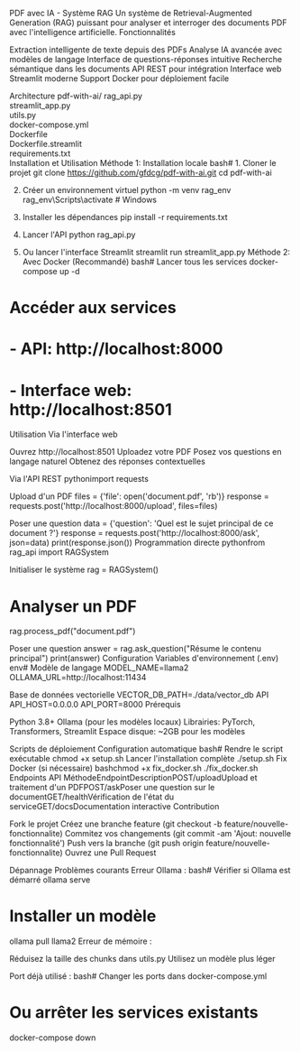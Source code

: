  PDF avec IA - Système RAG
Un système de Retrieval-Augmented Generation (RAG) puissant pour analyser et interroger des documents PDF avec l'intelligence artificielle.
 Fonctionnalités

 Extraction intelligente de texte depuis des PDFs
 Analyse IA avancée avec modèles de langage
 Interface de questions-réponses intuitive
 Recherche sémantique dans les documents
 API REST pour intégration
 Interface web Streamlit moderne
 Support Docker pour déploiement facile

 Architecture
pdf-with-ai/
 rag_api.py              
 streamlit_app.py        
 utils.py               
docker-compose.yml     
 Dockerfile            
 Dockerfile.streamlit   
 requirements.txt      
Installation et Utilisation
Méthode 1: Installation locale
bash# 1. Cloner le projet
git clone https://github.com/gfdcg/pdf-with-ai.git
cd pdf-with-ai

2. Créer un environnement virtuel
python -m venv rag_env
rag_env\Scripts\activate  # Windows

 3. Installer les dépendances
pip install -r requirements.txt

 4. Lancer l'API
python rag_api.py

5. Ou lancer l'interface Streamlit
streamlit run streamlit_app.py
Méthode 2: Avec Docker (Recommandé)
bash# Lancer tous les services
docker-compose up -d

# Accéder aux services
# - API: http://localhost:8000
# - Interface web: http://localhost:8501
Utilisation
Via l'interface web

Ouvrez http://localhost:8501
Uploadez votre PDF
Posez vos questions en langage naturel
Obtenez des réponses contextuelles

Via l'API REST
pythonimport requests

Upload d'un PDF
files = {'file': open('document.pdf', 'rb')}
response = requests.post('http://localhost:8000/upload', files=files)

Poser une question
data = {'question': 'Quel est le sujet principal de ce document ?'}
response = requests.post('http://localhost:8000/ask', json=data)
print(response.json())
Programmation directe
pythonfrom rag_api import RAGSystem

 Initialiser le système
rag = RAGSystem()

# Analyser un PDF
rag.process_pdf("document.pdf")

 Poser une question
answer = rag.ask_question("Résume le contenu principal")
print(answer)
Configuration
Variables d'environnement (.env)
env# Modèle de langage
MODEL_NAME=llama2
OLLAMA_URL=http://localhost:11434

 Base de données vectorielle
VECTOR_DB_PATH=./data/vector_db
 API
API_HOST=0.0.0.0
API_PORT=8000
Prérequis

 Python 3.8+
 Ollama (pour les modèles locaux)
Librairies: PyTorch, Transformers, Streamlit
 Espace disque: ~2GB pour les modèles

 Scripts de déploiement
Configuration automatique
bash# Rendre le script exécutable
chmod +x setup.sh
 Lancer l'installation complète
./setup.sh
Fix Docker (si nécessaire)
bashchmod +x fix_docker.sh
./fix_docker.sh
 Endpoints API
MéthodeEndpointDescriptionPOST/uploadUpload et traitement d'un PDFPOST/askPoser une question sur le documentGET/healthVérification de l'état du serviceGET/docsDocumentation interactive
 Contribution

Fork le projet
Créez une branche feature (git checkout -b feature/nouvelle-fonctionnalite)
Commitez vos changements (git commit -am 'Ajout: nouvelle fonctionnalité')
Push vers la branche (git push origin feature/nouvelle-fonctionnalite)
Ouvrez une Pull Request

 Dépannage
Problèmes courants
Erreur Ollama :
bash# Vérifier si Ollama est démarré
ollama serve

# Installer un modèle
ollama pull llama2
Erreur de mémoire :

Réduisez la taille des chunks dans utils.py
Utilisez un modèle plus léger

Port déjà utilisé :
bash# Changer les ports dans docker-compose.yml
# Ou arrêter les services existants
docker-compose down
